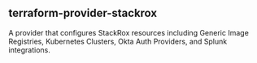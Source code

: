 terraform-provider-stackrox
---

A provider that configures StackRox resources including Generic Image Registries, Kubernetes Clusters, Okta Auth Providers, and Splunk integrations.
